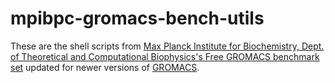 # mpibpc-gromacs-bench-utils
These are the shell scripts from [Max Planck Institute for Biochemistry, Dept. of Theoretical and Computational Biophysics's Free GROMACS benchmark set](https://www.mpibpc.mpg.de/grubmueller/bench)
updated for newer versions of [GROMACS](http://www.gromacs.org).
